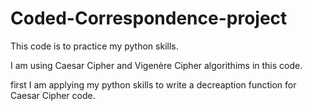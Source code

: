 # Coded-Correspondence-project

This code is to practice my python skills.

I am using Caesar Cipher and Vigenère Cipher algorithims in this code.

first I am applying my python skills to write a decreaption function for Caesar Cipher code.
